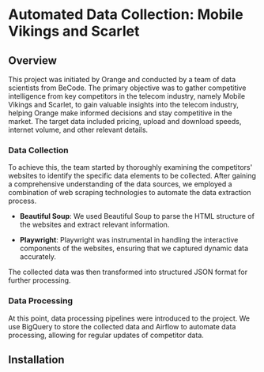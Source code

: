 # Automated Data Collection: Mobile Vikings and Scarlet

## Overview

This project was initiated by Orange and conducted by a team of data scientists from BeCode. The primary objective was to gather competitive intelligence from key competitors in the telecom industry, namely Mobile Vikings and Scarlet, to gain valuable insights into the telecom industry, helping Orange make informed decisions and stay competitive in the market. The target data included pricing, upload and download speeds, internet volume, and other relevant details.

### Data Collection

To achieve this, the team started by thoroughly examining the competitors' websites to identify the specific data elements to be collected. After gaining a comprehensive understanding of the data sources, we employed a combination of web scraping technologies to automate the data extraction process.

- **Beautiful Soup**: We used Beautiful Soup to parse the HTML structure of the websites and extract relevant information.

- **Playwright**: Playwright was instrumental in handling the interactive components of the websites, ensuring that we captured dynamic data accurately.

The collected data was then transformed into structured JSON format for further processing.

### Data Processing

At this point, data processing pipelines were introduced to the project. We use BigQuery to store the collected data and Airflow to automate data processing, allowing for regular updates of competitor data.

## Installation

